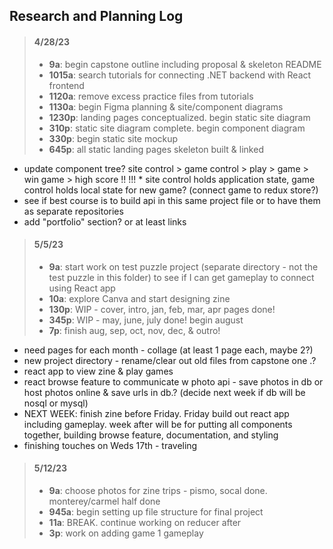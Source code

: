 ## Research and Planning Log

>#### 4/28/23
>* **9a**: begin capstone outline including proposal & skeleton README
>* **1015a**: search tutorials for connecting .NET backend with React frontend
>* **1120a**: remove excess practice files from tutorials
>* **1130a**: begin Figma planning & site/component diagrams
>* **1230p**: landing pages conceptualized. begin static site diagram
>* **310p**: static site diagram complete. begin component diagram
>* **330p**: begin static site mockup
>* **645p**: all static landing pages skeleton built & linked

* update component tree? site control > game control > play > game > win game > high score !!
!!! * site control holds application state, game control holds local state for new game? (connect game to redux store?)
* see if best course is to build api in this same project file or to have them as separate repositories
* add "portfolio" section? or at least links

>#### 5/5/23
>* **9a**: start work on test puzzle project (separate directory - not the test puzzle in this folder) to see if I can get gameplay to connect using React app
>* **10a**: explore Canva and start designing zine
>* **130p**: WIP - cover, intro, jan, feb, mar, apr pages done!
>* **345p**: WIP - may, june, july done! begin august
>* **7p**: finish aug, sep, oct, nov, dec, & outro!

* need pages for each month - collage (at least 1 page each, maybe 2?)
* new project directory - rename/clear out old files from capstone one .?
* react app to view zine & play games
* react browse feature to communicate w photo api - save photos in db or host photos online & save urls in db.? (decide next week if db will be nosql or mysql)
* NEXT WEEK: finish zine before Friday. Friday build out react app including gameplay. week after will be for putting all components together, building browse feature, documentation, and styling
* finishing touches on Weds 17th - traveling

>#### 5/12/23
>* **9a**: choose photos for zine trips - pismo, socal done. monterey/carmel half done
>* **945a**: begin setting up file structure for final project
>* **11a**: BREAK. continue working on reducer after
>* **3p**: work on adding game 1 gameplay